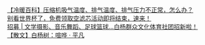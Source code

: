   
[【冷暖百科】压缩机吸气温度、排气温度、排气压力不正常，怎么办？](http://www.dianyue.me/archives/344/irx84yywjqn62t9n/)  
[别看世界杯了，免费领取空滤芯活动即将结束，速来！](http://www.dianyue.me/archives/133/t8nd6vr9zp8hbuse/)  
[招募 | 文学摄影、音乐舞蹈、足球篮球…白杨群众文化体育社团招新啦！](http://www.dianyue.me/archives/257/b433hf8glivc95ig/)  
[【散文】白杨树：喧哗 · 平凡](http://www.dianyue.me/archives/565/5xqdztkk9dceif06/)